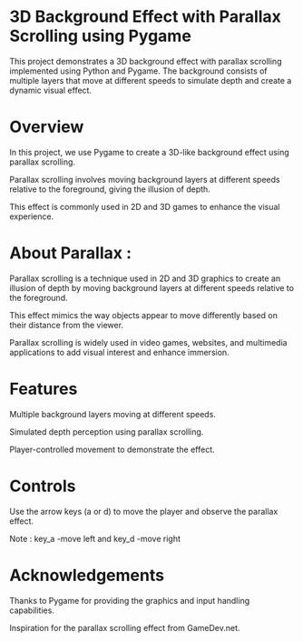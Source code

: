 # 3D Background Effect with Parallax Scrolling using Pygame

This project demonstrates a 3D background effect with parallax scrolling implemented using Python and Pygame.
The background consists of multiple layers that move at different speeds to simulate depth and create a dynamic visual effect.

# Overview

In this project, we use Pygame to create a 3D-like background effect using parallax scrolling.

Parallax scrolling involves moving background layers at different speeds relative to the foreground, giving the illusion of depth. 

This effect is commonly used in 2D and 3D games to enhance the visual experience.

# About Parallax :

Parallax scrolling is a technique used in 2D and 3D graphics to create an illusion of depth by moving background layers at different speeds relative to the foreground. 

This effect mimics the way objects appear to move differently based on their distance from the viewer. 

Parallax scrolling is widely used in video games, websites, and multimedia applications to add visual interest and enhance immersion.

# Features

Multiple background layers moving at different speeds.

Simulated depth perception using parallax scrolling.

Player-controlled movement to demonstrate the effect.

# Controls

Use the arrow keys (a or d) to move the player and observe the parallax effect.

Note : key_a -move left and key_d -move right

# Acknowledgements

Thanks to Pygame for providing the graphics and input handling capabilities.

Inspiration for the parallax scrolling effect from GameDev.net.
